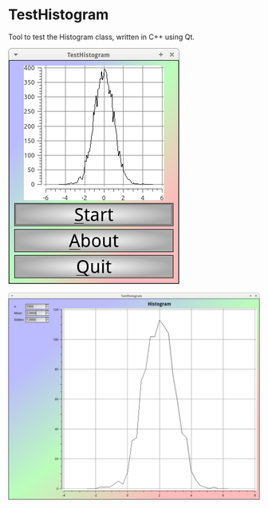 # TestHistogram

Tool to test the Histogram class, written in C++ using Qt.

![TestHistogram menu v2.0](Screenshots/TestHistogramMenu_2_0.png)

![TestHistogram v2.0](Screenshots/TestHistogram_2_0.png)